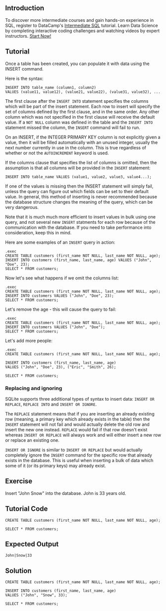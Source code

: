 Introduction
------------

To discover more intermediate courses and gain hands-on experience in SQL, register to DataCamp's [Intermediate SQL](https://datacamp.pxf.io/m5nmQ7) tutorial. Learn Data Science by completing interactive coding challenges and watching videos by expert instructors. [Start Now!](https://datacamp.pxf.io/Kjxv6a)

Tutorial
--------

Once a table has been created, you can populate it with data using the INSERT command.

Here is the syntax:

    INSERT INTO table_name (column1, column2)
    VALUES (value11, value12), (value21, value22), (value31, value32), ...

The first clause after the `INSERT INTO` statement specifies the columns which will be part of the insert statement. Each row to insert will specify
the set of columns defined by the first clause, and in the same order. Any other column which was not specified in the first clause will receive
the default value. If a `NOT NULL` column was defined in the table and the `INSERT INTO` statement missed the column, the `INSERT` command will fail
to run.

On an INSERT, if the INTEGER PRIMARY KEY column is not explicitly given a value, then it will be filled automatically with an unused integer, usually the
next number currently in use in the column. This is true regardless of whether or not the `AUTOINCREMENT` keyword is used.

If the columns clause that specifies the list of columns is omitted, then the assumption is that all columns will be provided in the `INSERT` statement:

    INSERT INTO table_name VALUES (value1, value2, value3, value4...);

If one of the values is missing then the INSERT statement will simply fail, unless the query can figure out which fields can be set to their default value.
In general, this method of inserting is never recommended because the database structure changes the meaning of the query, which can be very dangerous.

Note that it is much much more efficient to insert values in bulk using one query, and not several new `INSERT` statments for each row because of the
communication with the database. If you need to take performance into consideration, keep this in mind.

Here are some examples of an `INSERT` query in action:

    .exec
    CREATE TABLE customers (first_name NOT NULL, last_name NOT NULL, age);
    INSERT INTO customers (first_name, last_name, age) VALUES ("John", "Doe", 23);
    SELECT * FROM customers;

Now let's see what happens if we omit the columns list:

    .exec
    CREATE TABLE customers (first_name NOT NULL, last_name NOT NULL, age);
    INSERT INTO customers VALUES ("John", "Doe", 23);
    SELECT * FROM customers;

Let's remove the age - this will cause the query to fail:

    .exec
    CREATE TABLE customers (first_name NOT NULL, last_name NOT NULL, age);
    INSERT INTO customers VALUES ("John", "Doe");
    SELECT * FROM customers;

Let's add more people:

    .exec
    CREATE TABLE customers (first_name NOT NULL, last_name NOT NULL, age);

    INSERT INTO customers (first_name, last_name, age)
    VALUES ("John", "Doe", 23), ("Eric", "Smith", 26);

    SELECT * FROM customers;


### Replacing and ignoring

SQLite supports three additional types of syntax to insert data: `INSERT OR REPLACE`, `REPLACE INTO` and `INSERT OR IGNORE`.

The `REPLACE` statement means that if you are inserting an already existing row (meaning, a primary key which already exists in the table) then the `INSERT`
statement will not fail and would actually delete the old row and insert the new one instead. `REPLACE` would fail if that row doesn't exist whereas
`INSERT OR REPLACE` will always work and will either insert a new row or replace an existing one.

`INSERT OR IGNORE` is similar to `INSERT OR REPLACE` but would actually completely ignore the `INSERT` command for the specific row that already exists
in the database. This is useful when inserting a bulk of data which some of it (or its primary keys) may already exist.


Exercise
--------
Insert "John Snow" into the database. John is 33 years old.

Tutorial Code
-------------
    CREATE TABLE customers (first_name NOT NULL, last_name NOT NULL, age);

    SELECT * FROM customers;

Expected Output
---------------
    John|Snow|33

Solution
--------
    CREATE TABLE customers (first_name NOT NULL, last_name NOT NULL, age);

    INSERT INTO customers (first_name, last_name, age)
    VALUES ("John", "Snow", 33);

    SELECT * FROM customers;
